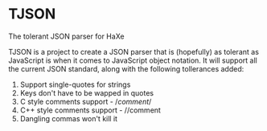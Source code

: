 TJSON
=====

The tolerant JSON parser for HaXe

TJSON is a project to create a JSON parser that is (hopefully) as tolerant as JavaScript is when it comes to JavaScript object notation.
It will support all the current JSON standard, along with the following tollerances added:

1. Support single-quotes for strings
2. Keys don't have to be wapped in quotes
3. C style comments support - /*comment*/
4. C++ style comments support - //comment
5. Dangling commas won't kill it
